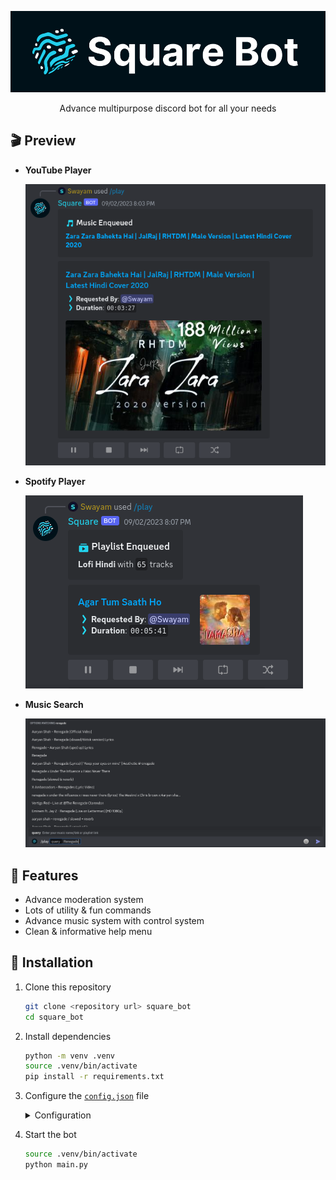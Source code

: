 <div align="center">

![Square Bot](./assets/square.png)

Advance multipurpose discord bot for all your needs

</div>

## 🎬️ Preview

- **YouTube Player**

    ![YouTube Player](./assets/ytplayer.png)

- **Spotify Player**

    ![Spotify Player](./assets/spplayer.png)

- **Music Search**

    ![Music Search](./assets/musicsearch.png)

## 🎯 Features

- Advance moderation system
- Lots of utility & fun commands
- Advance music system with control system
- Clean & informative help menu

## 🚀 Installation

1. Clone this repository
    ```sh
    git clone <repository url> square_bot
    cd square_bot
    ```

2. Install dependencies
    ```sh
    python -m venv .venv
    source .venv/bin/activate
    pip install -r requirements.txt
    ```

3. Configure the [`config.json`](./configs/config.json) file
    <details>

    <summary>Configuration</summary>

    - `owner_id` (`int`) [Required]
        - Owner's discord id
        - Gives access to all commands

    - `dev_ids` (`List[int]`) [Required]
        - Developer's discord ids
        - Gives access to developer commands
        - *This can be managed by `/list-devs`, `/add-dev`, `/remove-dev` commands too*

    - `lockdown` (`bool`) [Required]
        - Lockdown status
        - If true, bot will not respond to any commands in any guild except owner's guilds
        - *This can be toggled by `/lockdown` command*

    - `owner_guild_ids` (`List[int]`) [Required]
        - List of guild ids
        - Developer commands will only work in these guilds

    - `system_ch_id` (`int`) [Required]
        - System channel id
        - Bot will send logs in this channel

    - `support_server_url` (`str`) [Required]
        - Support server url
        - Bot will use this url for support server

    - `discord_api_token` (`str`) [Required]
        - Discord api token
        - Bot will use this token to connect to discord

    - `openai_api_token` (`str`) [Required]
        - OpenAI api token
        - Bot will use this token to connect to openai

    - `lavalink` (`Dict[str, Union[str, int]]`) [Required]
        - `host` (`str`) [Required]
            - Lavalink host
        - `port` (`int`) [Required]
            - Lavalink port
        - `pass` (`str`) [Required]
            - Lavalink password

    - `datetime_format` (`str`) [Optional]
        - Datetime format
        - Bot will use this format to display datetime

    </details>

4. Start the bot
    ```sh
    source .venv/bin/activate
    python main.py
    ```
